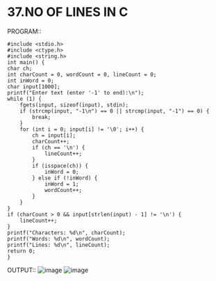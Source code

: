 # 37.NO OF LINES IN C

PROGRAM::

    #include <stdio.h>
    #include <ctype.h>
    #include <string.h>
    int main() {
    char ch;
    int charCount = 0, wordCount = 0, lineCount = 0;
    int inWord = 0;
    char input[1000];  
    printf("Enter text (enter '-1' to end):\n");
    while (1) {
        fgets(input, sizeof(input), stdin);
        if (strcmp(input, "-1\n") == 0 || strcmp(input, "-1") == 0) {
            break;
        }
        for (int i = 0; input[i] != '\0'; i++) {
            ch = input[i];
            charCount++;
            if (ch == '\n') {
                lineCount++;
            }
            if (isspace(ch)) {
                inWord = 0;
            } else if (!inWord) {
                inWord = 1;
                wordCount++;
            }
        }
    }
    if (charCount > 0 && input[strlen(input) - 1] != '\n') {
        lineCount++;
    }
    printf("Characters: %d\n", charCount);
    printf("Words: %d\n", wordCount);
    printf("Lines: %d\n", lineCount);
    return 0;
    }

OUTPUT::
![image](https://github.com/user-attachments/assets/bf91dcee-caa4-4920-ae63-f5deeb022112)
![image](https://github.com/user-attachments/assets/bf91dcee-caa4-4920-ae63-f5deeb022112)

